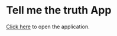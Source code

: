# Tell me the truth App

[Click here](https://8bitnikita.github.io/tell-me-the-truth/) to open the application.
